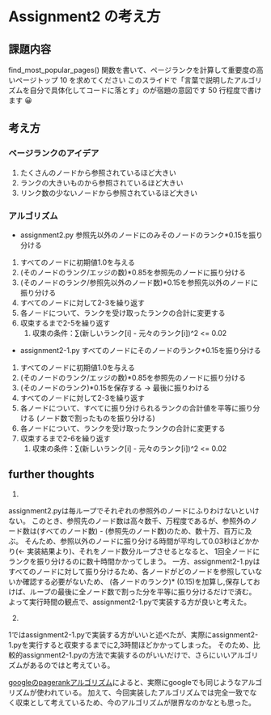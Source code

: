 # Assignment2 の考え方

## 課題内容
find_most_popular_pages() 関数を書いて、ページランクを計算して重要度の高いページトップ 10 を求めてください
このスライドで「言葉で説明したアルゴリズムを自分で具体化してコードに落とす」のが宿題の意図です
50 行程度で書けます 😀

## 考え方
### ページランクのアイデア
1. たくさんのノードから参照されているほど大きい
2. ランクの大きいものから参照されているほど大きい
3. リンク数の少ないノードから参照されているほど大きい

### アルゴリズム
- assignment2.py
参照先以外のノードにのみそのノードのランク*0.15を振り分ける

1. すべてのノードに初期値1.0を与える
2. (そのノードのランク/エッジの数)*0.85を参照先のノードに振り分ける
3. (そのノードのランク/参照先以外のノード数)*0.15を参照先以外のノードに振り分ける
4. すべてのノードに対して2-3を繰り返す
5. 各ノードについて、ランクを受け取ったランクの合計に変更する
6. 収束するまで2-5を繰り返す
    1. 収束の条件：∑(新しいランク[i] - 元々のランク[i])^2 <= 0.02

- assignment2-1.py
すべてのノードにそのノードのランク*0.15を振り分ける

1. すべてのノードに初期値1.0を与える
2. (そのノードのランク/エッジの数)*0.85を参照先のノードに振り分ける
3. (そのノードのランク)*0.15を保存する → 最後に振りわける
4. すべてのノードに対して2-3を繰り返す
5. 各ノードについて、すべてに振り分けられるランクの合計値を平等に振り分ける (ノード数で割ったものを振り分ける)
6. 各ノードについて、ランクを受け取ったランクの合計に変更する
7. 収束するまで2-6を繰り返す
    1. 収束の条件：∑(新しいランク[i] - 元々のランク[i])^2 <= 0.02

## further thoughts
1. 
assignment2.pyは毎ループでそれぞれの参照外のノードにふりわけないといけない。
このとき、参照先のノード数は高々数千、万程度であるが、参照外のノード数は(すべてのノード数) - (参照先のノード数)のため、数十万、百万に及ぶ。
そんため、参照以外のノードに振り分ける時間が平均して0.03秒ほどかかり(← 実装結果より)、それをノード数分ループさせるとなると、
1回全ノードにランクを振り分けるのに数十時間かかってしまう。
一方、assignment2-1.pyはすべてのノードに対して振り分けるため、各ノードがどのノードを参照していないか確認する必要がないため、
(各ノードのランク)* (0.15)を加算し,保存しておけば、ループの最後に全ノード数で割った分を平等に振り分けるだけで済む。
よって実行時間の観点で、assignment2-1.pyで実装する方が良いと考えた。

2. 
1ではassignment2-1.pyで実装する方がいいと述べたが、実際にassignment2-1.pyを実行すると収束するまでに2,3時間ほどかかってしまった。
そのため、比較的assignment2-1.pyの方法で実装するのがいいだけで、さらにいいアルゴリズムがあるのではと考えている。

[googleのpagerankアルゴリズム](https://ahrefs.com/blog/google-pagerank/)によると、実際にgoogleでも同じようなアルゴリズムが使われている。
加えて、今回実装したアルゴリズムでは完全一致でなく収束として考えているため、今のアルゴリズムが限界なのかなとも思った。
